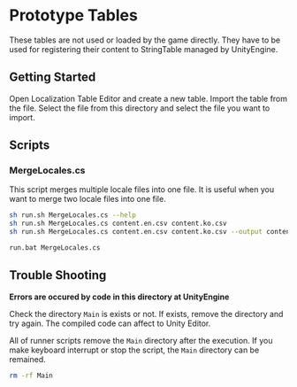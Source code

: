 # Prototype Tables

These tables are not used or loaded by the game directly. They have to be used for registering their content to StringTable managed by UnityEngine.

## Getting Started

Open Localization Table Editor and create a new table. Import the table from the file. Select the file from this directory and select the file you want to import.

## Scripts

### MergeLocales.cs

This script merges multiple locale files into one file. It is useful when you want to merge two locale files into one file.

```sh
sh run.sh MergeLocales.cs --help
sh run.sh MergeLocales.cs content.en.csv content.ko.csv
sh run.sh MergeLocales.cs content.en.csv content.ko.csv --output content.csv
```

```bat
run.bat MergeLocales.cs
```

## Trouble Shooting

**Errors are occured by code in this directory at UnityEngine**

Check the directory `Main` is exists or not. If exists, remove the directory and try again.
The compiled code can affect to Unity Editor.

All of runner scripts remove the `Main` directory after the execution. If you make keyboard interrupt or stop the script, the `Main` directory can be remained.

```sh
rm -rf Main
```
